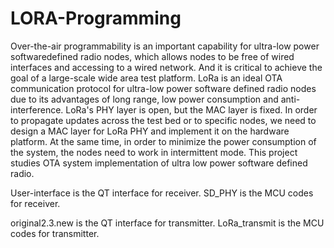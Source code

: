 # LORA-Programming

Over-the-air programmability is an important capability for ultra-low power softwaredefined radio nodes, which allows nodes to be free of wired interfaces and accessing to a wired network. And it is critical to achieve the goal of a large-scale wide area test platform. LoRa is an ideal OTA communication protocol for ultra-low power software defined radio nodes due to its advantages of long range, low power consumption and anti-interference. LoRa's PHY layer is open, but the MAC layer is fixed. In order to propagate updates across the test bed or to specific nodes, we need to design a MAC layer for LoRa PHY and implement it on the hardware platform. At the same time, in order to minimize the power consumption of the system, the nodes need to work in intermittent mode. This project studies OTA system implementation of ultra low power software defined radio.

User-interface is the QT interface for receiver. SD_PHY is the MCU codes for receiver. 

original2.3.new is the QT interface for transmitter. LoRa_transmit is the MCU codes for transmitter. 
